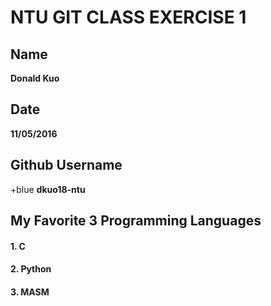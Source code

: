 # NTU GIT CLASS EXERCISE 1

## Name
**Donald Kuo**

## Date
**11/05/2016**

## Github Username
+blue **dkuo18-ntu**

## My Favorite 3 Programming Languages
#### 1. C
#### 2. Python
#### 3. MASM